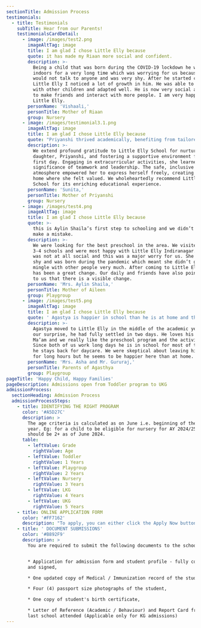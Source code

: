 ```yaml
---
sectionTitle: Admission Process
testimonials:
  - title: Testimonials
    subTitle: Hear from our Parents!
    testimonialsCardDetail:
      - image: /images/test2.png
        imageAltTag: image
        title: I am glad I chose Little Elly because
        quote: it has made my Riaan more social and confident.
        description: >-
          Being a child that was born during the COVID-19 lockdown he was
          indoors for a very long time which was worrying for us because he
          would not talk to anyone and was very shy. After he started coming to
          Little Elly I noticed a lot of growth in him. He was able to mingle
          with other children and adapted well. He is now very social and tries
          to make friends and interact with more people. I am very happy with
          Little Elly.
        personName: 'Vishaali,'
        personTitle: Mother of Riaan
        group: Nursery
      - image: /images/testimonial3.1.png
        imageAltTag: image
        title: I am glad I chose Little Elly because
        quote: "Priyanshi thrived academically, benefiting from tailored lessons and a balanced curriculum that ignited her curiosity...\_"
        description: >-
          We extend profound gratitude to Little Elly School for nurturing our
          daughter, Priyanshi, and fostering a supportive environment from her
          first day. Engaging in extracurricular activities, she learned the
          significance of teamwork and leadership. The safe, inclusive
          atmosphere empowered her to express herself freely, creating a second
          home where she felt valued. We wholeheartedly recommend Little Elly
          School for its enriching educational experience.
        personName: 'Sunita,'
        personTitle: Mother of Priyanshi
        group: Nursery
      - image: /images/test4.png
        imageAltTag: image
        title: I am glad I chose Little Elly because
        quote: >-
          this is Aylin Shaila’s first step to schooling and we didn’t want to
          make a mistake.
        description: >-
          We were looking for the best preschool in the area. We visited about
          3-4 schools and were most happy with Little Elly Indiranagar. Aileen
          was not at all social and this was a major worry for us. She is very
          shy and was born during the pandemic which meant she didn’t get to
          mingle with other people very much. After coming to Little Elly there
          has been a great change. Our daily and friends have also pointed out
          to us that there is a visible change. 
        personName: 'Mrs. Aylin Shaila,'
        personTitle: Mother of Aileen
        group: Playgroup
      - image: /images/test5.png
        imageAltTag: image
        title: I am glad I chose Little Elly because
        quote: ' Agastya is happier in school than he is at home and that is saying something…'
        description: >-
          Agastya moved to Little Elly in the middle of the academic year. To
          our surprise, he had fully settled in two days. He loves his Raaji
          Ma’am and we really like the preschool program and the activities.
          Since both of us work long days he is in school for most of the day as
          he stays back for daycare. We were skeptical about leaving him here
          for long hours but he seems to be happier here than at home.
        personName: 'Mrs. Asha and Mr. Gururaj,'
        personTitle: Parents of Agasthya
        group: Playgroup
pageTitle: 'Happy Child, Happy Families'
pageDescription: Admissions open from Toddler program to UKG
admissionProcess:
  sectionHeading: Admission Process
  admissionProcessSteps:
    - title: IDENTIFYING THE RIGHT PROGRAM
      color: '#A5D27C'
      description: >
        The age criteria is calculated as on June i.e. beginning of the academic
        year. Eg: for a child to be eligible for nursery for AY 2024/25, he/she
        should be 2+ as of June 2024.
      table:
        - leftValue: Grade
          rightValue: Age
        - leftValue: Toddler
          rightValue: 1 Years
        - leftValue: Playgroup
          rightValue: 2 Years
        - leftValue: Nursery
          rightValue: 3 Years
        - leftValue: LKG
          rightValue: 4 Years
        - leftValue: UKG
          rightValue: 5 Years
    - title: ONLINE APPLICATION FORM
      color: '#FF7162'
      description: "To apply, you can either click the Apply Now button on our website to send us your inquiry, or call us at\_<u>**[+91 99725 27072](tel:+919972527072)**</u>. Pre - admission meeting between the center head and the child along with the parents / guardian is mandatory.\n"
    - title: ' DOCUMENT SUBMISSIONS'
      color: '#B892F9'
      description: >
        You are required to submit the following documents to the school:


        * Application for admission form and student profile - fully completed
        and signed,

        * One updated copy of Medical / Immunization record of the student,

        * Four (4) passport size photographs of the student,

        * One copy of student's birth certificate,

        * Letter of Reference (Academic / Behaviour) and Report Card from the
        last school attended (Applicable only for KG admissions)
---
```


